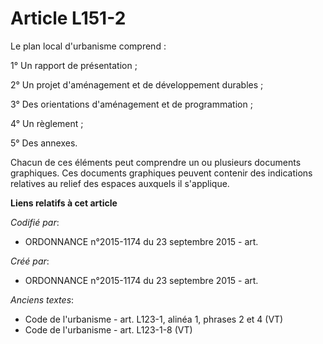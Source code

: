 # Article L151-2

Le plan local d'urbanisme comprend :

1° Un rapport de présentation ;

2° Un projet d'aménagement et de développement durables ;

3° Des orientations d'aménagement et de programmation ;

4° Un règlement ;

5° Des annexes.

Chacun de ces éléments peut comprendre un ou plusieurs documents graphiques. Ces documents graphiques peuvent contenir des
indications relatives au relief des espaces auxquels il s'applique.

**Liens relatifs à cet article**

_Codifié par_:

  - ORDONNANCE n°2015-1174 du 23 septembre 2015 - art.

_Créé par_:

  - ORDONNANCE n°2015-1174 du 23 septembre 2015 - art.

_Anciens textes_:

  - Code de l'urbanisme - art. L123-1, alinéa 1, phrases 2 et 4 (VT)
  - Code de l'urbanisme - art. L123-1-8 (VT)

